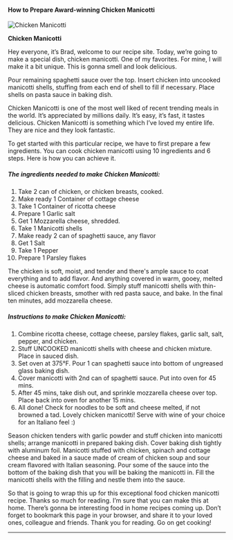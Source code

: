             

#### How to Prepare Award-winning Chicken Manicotti

![Chicken Manicotti](https://img-global.cpcdn.com/recipes/5995720657076224/751x532cq70/chicken-manicotti-recipe-main-photo.jpg)

**Chicken Manicotti**

Hey everyone, it’s Brad, welcome to our recipe site. Today, we’re going to make a special dish, chicken manicotti. One of my favorites. For mine, I will make it a bit unique. This is gonna smell and look delicious.

Pour remaining spaghetti sauce over the top. Insert chicken into uncooked manicotti shells, stuffing from each end of shell to fill if necessary. Place shells on pasta sauce in baking dish.

Chicken Manicotti is one of the most well liked of recent trending meals in the world. It’s appreciated by millions daily. It’s easy, it’s fast, it tastes delicious. Chicken Manicotti is something which I’ve loved my entire life. They are nice and they look fantastic.

To get started with this particular recipe, we have to first prepare a few ingredients. You can cook chicken manicotti using 10 ingredients and 6 steps. Here is how you can achieve it.

##### The ingredients needed to make Chicken Manicotti:

1.  Take 2 can of chicken, or chicken breasts, cooked.
2.  Make ready 1 Container of cottage cheese
3.  Take 1 Container of ricotta cheese
4.  Prepare 1 Garlic salt
5.  Get 1 Mozzarella cheese, shredded.
6.  Take 1 Manicotti shells
7.  Make ready 2 can of spaghetti sauce, any flavor
8.  Get 1 Salt
9.  Take 1 Pepper
10.  Prepare 1 Parsley flakes

The chicken is soft, moist, and tender and there's ample sauce to coat everything and to add flavor. And anything covered in warm, gooey, melted cheese is automatic comfort food. Simply stuff manicotti shells with thin-sliced chicken breasts, smother with red pasta sauce, and bake. In the final ten minutes, add mozzarella cheese.

##### Instructions to make Chicken Manicotti:

1.  Combine ricotta cheese, cottage cheese, parsley flakes, garlic salt, salt, pepper, and chicken.
2.  Stuff UNCOOKED manicotti shells with cheese and chicken mixture. Place in sauced dish.
3.  Set oven at 375°F. Pour 1 can spaghetti sauce into bottom of ungreased glass baking dish.
4.  Cover manicotti with 2nd can of spaghetti sauce. Put into oven for 45 mins.
5.  After 45 mins, take dish out, and sprinkle mozzarella cheese over top. Place back into oven for another 15 mins.
6.  All done! Check for noodles to be soft and cheese melted, if not browned a tad. Lovely chicken manicotti! Serve with wine of your choice for an Italiano feel :)

Season chicken tenders with garlic powder and stuff chicken into manicotti shells; arrange manicotti in prepared baking dish. Cover baking dish tightly with aluminum foil. Manicotti stuffed with chicken, spinach and cottage cheese and baked in a sauce made of cream of chicken soup and sour cream flavored with Italian seasoning. Pour some of the sauce into the bottom of the baking dish that you will be baking the manicotti in. Fill the manicotti shells with the filling and nestle them into the sauce.

So that is going to wrap this up for this exceptional food chicken manicotti recipe. Thanks so much for reading. I’m sure that you can make this at home. There’s gonna be interesting food in home recipes coming up. Don’t forget to bookmark this page in your browser, and share it to your loved ones, colleague and friends. Thank you for reading. Go on get cooking!

* * *